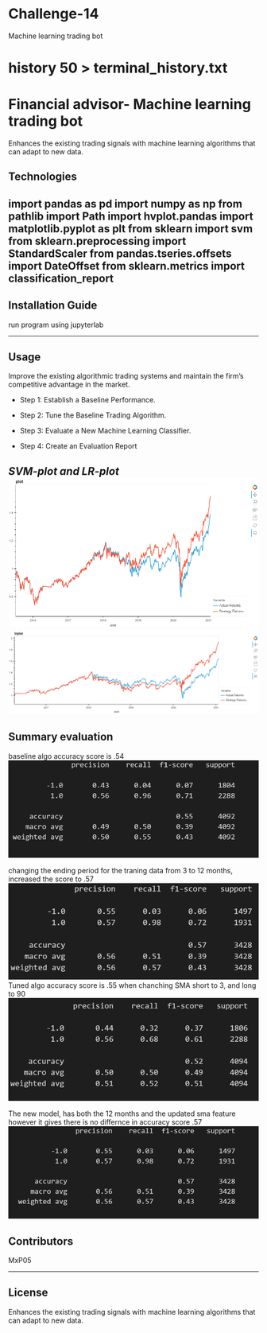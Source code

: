 # Challenge-14
Machine learning trading bot
# history 50 > terminal_history.txt

# Financial advisor- Machine learning trading bot
Enhances the existing trading signals with machine learning algorithms that can adapt to new data.
## Technologies

import pandas as pd
import numpy as np
from pathlib import Path
import hvplot.pandas
import matplotlib.pyplot as plt
from sklearn import svm
from sklearn.preprocessing import StandardScaler
from pandas.tseries.offsets import DateOffset
from sklearn.metrics import classification_report
---

## Installation Guide
run program using jupyterlab

---

## Usage
Improve the existing algorithmic trading systems and maintain the firm’s competitive advantage in the market.




* Step 1: Establish a Baseline Performance.

* Step 2: Tune the Baseline Trading Algorithm.

* Step 3: Evaluate a New Machine Learning Classifier.

* Step 4: Create an Evaluation Report

*SVM-plot and  LR-plot*
![SVM](https://github.com/MxP05/Challenge-14/blob/main/Resources/svm.png?raw=true)
![LR](https://github.com/MxP05/Challenge-14/blob/main/Resources/lrplot.png?raw=true)
---
## Summary evaluation
baseline algo accuracy score is .54
![Base](https://github.com/MxP05/Challenge-14/blob/main/Resources/base.png?raw=true)

changing the ending period for the traning data from 3 to 12 months, increased the score to .57
![12Months](https://github.com/MxP05/Challenge-14/blob/main/Resources/12month.png?raw=true)
Tuned algo accuracy score is .55 when chanching SMA short to 3, and long to 90
![SMA](https://github.com/MxP05/Challenge-14/blob/main/Resources/sma.png?raw=true)

The new model, has both the 12 months and the updated sma feature however it gives there is no differnce in accuracy score .57
![New model](https://github.com/MxP05/Challenge-14/blob/main/Resources/new.png?raw=true)

## Contributors

MxP05

---

## License
Enhances the existing trading signals with machine learning algorithms that can adapt to new data.